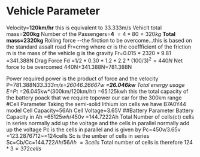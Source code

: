 # Vehicle Parameter
  Velocity=**120km/hr**
  this is equivalent to 33.333m/s
Vehiclt total mass=**200kg**
Number of the Passengers=**4**
$=4*80=320kg$
**Total mass=2320kg**
Rolling force --the firction to be overcome...this is based on the standard assalt road
Fr=cr*m*g where cr is the coeffficient of the friction
m is the mass of the vehicle
g is the gravity
Fr=$0.015*2320*9.81$
  =341.388N
Drag Force
Fd =$1/2*0.30*1.2*2.2*(100/3)^2=440N$
Net force to be overcomed
440N+341.388N=781.388N

Power required
power is the product of force and the velocity
P=781.388N*33.333m/s=26046.26667w
**=26.046kw**
Total energy usage
E=P*t
 =26.045kw*(300km/120km/hr)
 =65.125kwh
this the total capacity of the battery poack that we require topower our car for the 300km range
#Cell Parameter
Taking the semi-solid lithium ion cells we have
B7A0Y44 model
Cell Capacity=56Ah
Cell Voltage=3.65V
##Battery Parameter
Battery Capacity in Ah
=$65125wh/450v$
=144.7222Ah
Total Number of cells(ct)
cells in series normally add up the voltage and the cells in parallel normally add up the voltage
Pc is the cells in parallel and is given by
Pc=450v/3.65v
   =123.2876712~=124cells
Sc is the umber of cells in series
Sc=Cb/Cc=$144.722Ah/56Ah~=3 cells$
Total number of cells is therefore
$124*3=372cells$
